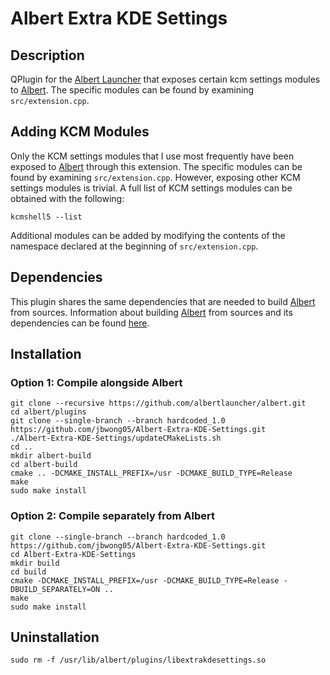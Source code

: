 # Albert Extra KDE Settings

## Description
QPlugin for the [Albert Launcher](https://albertlauncher.github.io/) that exposes certain kcm settings modules to [Albert](https://albertlauncher.github.io/). The specific modules can be found by examining `src/extension.cpp`.

## Adding KCM Modules
Only the KCM settings modules that I use most frequently have been exposed to [Albert](https://albertlauncher.github.io/) through this extension. The specific modules can be found by examining `src/extension.cpp`. However, exposing other KCM settings modules is trivial. A full list of KCM settings modules can be obtained with the following:
```
kcmshell5 --list
```
Additional modules can be added by modifying the contents of the namespace declared at the beginning of `src/extension.cpp`.

## Dependencies
This plugin shares the same dependencies that are needed to build [Albert](https://albertlauncher.github.io/) from sources. Information about building [Albert](https://albertlauncher.github.io/) from sources and its dependencies can be found [here](https://albertlauncher.github.io/docs/installing/).

## Installation

### Option 1: Compile alongside Albert
```
git clone --recursive https://github.com/albertlauncher/albert.git
cd albert/plugins
git clone --single-branch --branch hardcoded_1.0 https://github.com/jbwong05/Albert-Extra-KDE-Settings.git
./Albert-Extra-KDE-Settings/updateCMakeLists.sh
cd ..
mkdir albert-build
cd albert-build
cmake .. -DCMAKE_INSTALL_PREFIX=/usr -DCMAKE_BUILD_TYPE=Release
make
sudo make install
```

### Option 2: Compile separately from Albert
```
git clone --single-branch --branch hardcoded_1.0 https://github.com/jbwong05/Albert-Extra-KDE-Settings.git
cd Albert-Extra-KDE-Settings
mkdir build
cd build
cmake -DCMAKE_INSTALL_PREFIX=/usr -DCMAKE_BUILD_TYPE=Release -DBUILD_SEPARATELY=ON ..
make
sudo make install
```

## Uninstallation
```
sudo rm -f /usr/lib/albert/plugins/libextrakdesettings.so
```